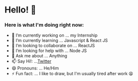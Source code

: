 # Hello! 👋
### Here is what I'm doing right now:


- 🔭 I’m currently working on ... my Internship
- 🌱 I’m currently learning ... Javascript & React JS
- 👯 I’m looking to collaborate on ... ReactJS
- 🤔 I’m looking for help with ... Node JS
- 💬 Ask me about ... Anything
- 📫 Say Hi!: ...[Twitter](https://twitter.com/Sudeepto10)
- 😄 Pronouns: ... He/Him
- ⚡ Fun fact: ... I like to draw, but I'm usually tired after work 😫
